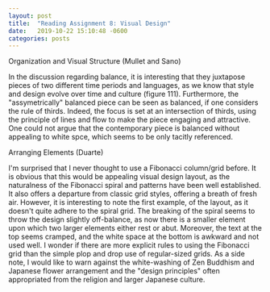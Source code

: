 ```yaml
---
layout: post
title:  "Reading Assignment 8: Visual Design"
date:   2019-10-22 15:10:48 -0600
categories: posts
---
```


Organization and Visual Structure (Mullet and Sano)

In the discussion regarding balance, it is interesting that they juxtapose 
pieces of two different time periods and languages, 
as we know that style and design evolve over time and culture (figure 111).
Furthermore, the "assymetrically" balanced piece can be seen as balanced,
if one considers the rule of thirds.
Indeed, the focus is set at an intersection of thirds, using the principle
of lines and flow to make the piece engaging and attractive.
One could not argue that the contemporary piece is balanced without appealing
to white spce, which seems to be only tacitly referenced. 


Arranging Elements (Duarte)

I'm surprised that I never thought to use a Fibonacci column/grid before.
It is obvious that this would be appealing visual design layout, as
the naturalness of the Fibonacci spiral and patterns have been well established.
It also offers a departure from classic grid styles, offering
a breath of fresh air.
However, it is interesting to note the first example, of the layout, as
it doesn't quite adhere to the spiral grid.
The breaking of the spiral seems to throw the design slightly off-balance,
as now there is a smaller element upon which two larger elements either rest or abut.
Moreover, the text at the top seems cramped, and the white space at the bottom
is awkward and not used well. 
I wonder if there are more explicit rules to using the Fibonacci grid
than the simple plop and drop use of regular-sized grids.
As a side note, I would like to warn against the white-washing
of Zen Buddhism and Japanese flower arrangement 
and the "design principles" often appropriated from the 
religion and larger Japanese culture.